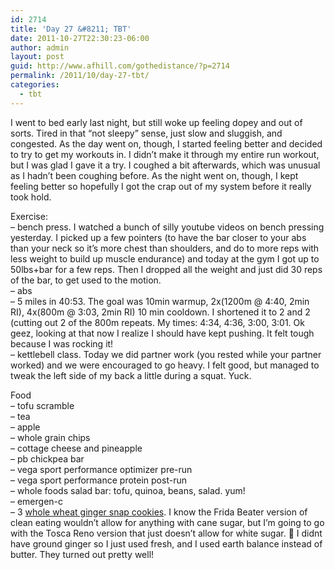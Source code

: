 ```yaml
---
id: 2714
title: 'Day 27 &#8211; TBT'
date: 2011-10-27T22:30:23-06:00
author: admin
layout: post
guid: http://www.afhill.com/gothedistance/?p=2714
permalink: /2011/10/day-27-tbt/
categories:
  - tbt
---
```

I went to bed early last night, but still woke up feeling dopey and out of sorts. Tired in that &#8220;not sleepy&#8221; sense, just slow and sluggish, and congested. As the day went on, though, I started feeling better and decided to try to get my workouts in. I didn&#8217;t make it through my entire run workout, but I was glad I gave it a try. I coughed a bit afterwards, which was unusual as I hadn&#8217;t been coughing before. As the night went on, though, I kept feeling better so hopefully I got the crap out of my system before it really took hold. 

Exercise:  
&#8211; bench press. I watched a bunch of silly youtube videos on bench pressing yesterday. I picked up a few pointers (to have the bar closer to your abs than your neck so it&#8217;s more chest than shoulders, and do to more reps with less weight to build up muscle endurance) and today at the gym I got up to 50lbs+bar for a few reps. Then I dropped all the weight and just did 30 reps of the bar, to get used to the motion.  
&#8211; abs  
&#8211; 5 miles in 40:53. The goal was 10min warmup, 2x(1200m @ 4:40, 2min RI), 4x(800m @ 3:03, 2min RI) 10 min cooldown. I shortened it to 2 and 2 (cutting out 2 of the 800m repeats. My times: 4:34, 4:36, 3:00, 3:01. Ok geez, looking at that now I realize I should have kept pushing. It felt tough because I was rocking it!  
&#8211; kettlebell class. Today we did partner work (you rested while your partner worked) and we were encouraged to go heavy. I felt good, but managed to tweak the left side of my back a little during a squat. Yuck. 

Food  
&#8211; tofu scramble  
&#8211; tea  
&#8211; apple  
&#8211; whole grain chips  
&#8211; cottage cheese and pineapple  
&#8211; pb chickpea bar  
&#8211; vega sport performance optimizer pre-run  
&#8211; vega sport performance protein post-run  
&#8211; whole foods salad bar: tofu, quinoa, beans, salad. yum!  
&#8211; emergen-c  
&#8211; 3 [whole wheat ginger snap cookies](http://operagirlcooks.com/2010/12/08/soft-whole-wheat-ginger-snap-recipe/). I know the Frida Beater version of clean eating wouldn&#8217;t allow for anything with cane sugar, but I&#8217;m going to go with the Tosca Reno version that just doesn&#8217;t allow for white sugar. 🙂 I didnt have ground ginger so I just used fresh, and I used earth balance instead of butter. They turned out pretty well!